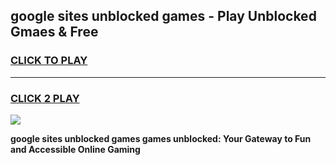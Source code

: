 
## google sites unblocked games - Play Unblocked Gmaes & Free
<h3>
<a href="https://news.freeplayer.one?title=google_sites_unblocked_games&ref=16F">CLICK TO PLAY</a></h3>
<hr>

<h3>
<a href="https://news.freeplayer.one?title=google_sites_unblocked_games&ref=16F">CLICK 2 PLAY</a>
  
</h3>

<a href="https://news.freeplayer.one?title=google_sites_unblocked_games&ref=16F/"><img src="https://clearcache.store/games.png"></a>


**google sites unblocked games games unblocked: Your Gateway to Fun and Accessible Online Gaming**
